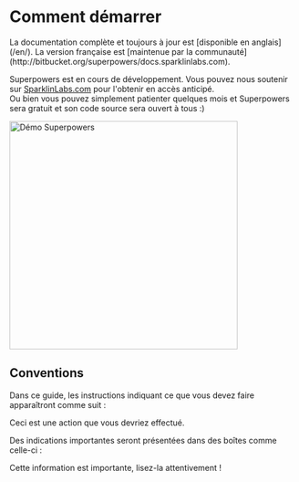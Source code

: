 # Comment démarrer

<div class="note">
  <p>La documentation complète et toujours à jour est [disponible en anglais](/en/). La version française est [maintenue par la communauté](http://bitbucket.org/superpowers/docs.sparklinlabs.com).
</div>

Superpowers est en cours de développement. Vous pouvez nous soutenir sur <a href="https://sparklinlabs.com/" target="_blank">SparklinLabs.com</a> pour l'obtenir en accès anticipé.  
Ou bien vous pouvez simplement patienter quelques mois et Superpowers sera gratuit et son code source sera ouvert à tous :)

<a href="https://sparklinlabs.com/" target="_blank">
  <img src="https://sparklinlabs.com/images/pictures/demo-game.gif" alt="Démo Superpowers" height="400" />
</a>

## Conventions

Dans ce guide, les instructions indiquant ce que vous devez faire apparaîtront comme suit :

<div class="action">
  <p>Ceci est une action que vous devriez effectué.
</div>

Des indications importantes seront présentées dans des boîtes comme celle-ci :

<div class="note">
  <p>Cette information est importante, lisez-la attentivement !
</div>
